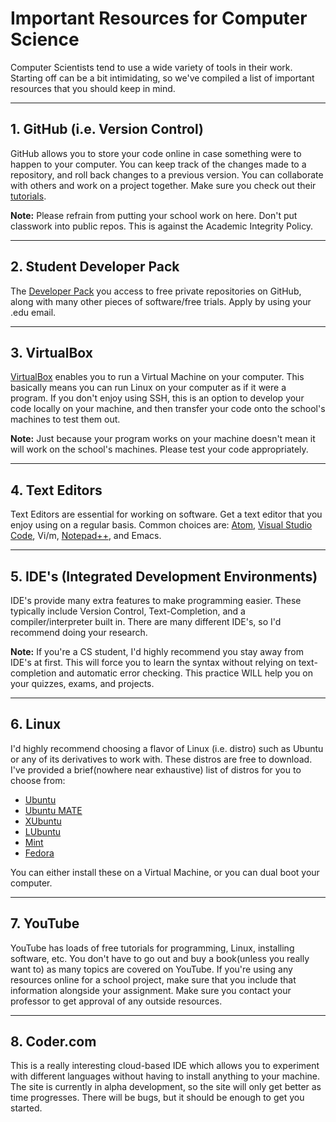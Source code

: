 # Important Resources for Computer Science

Computer Scientists tend to use a wide variety of tools in their work. Starting off can be a bit intimidating, so we've compiled a list of important resources that you should keep in mind.

- - -

## 1. GitHub (i.e. Version Control)

GitHub allows you to store your code online in case something were to happen to your computer. You can keep track of the changes made to a repository, and roll back changes to a previous version. You can collaborate with others and work on a project together. Make sure you check out their [tutorials](https://guides.github.com/).

**Note:** Please refrain from putting your school work on here. Don't put classwork into public repos. This is against the Academic Integrity Policy. 

- - -

## 2. Student Developer Pack
   
The [Developer Pack](https://education.github.com/pack) you access to free private repositories on GitHub, along with many other pieces of software/free trials. Apply by using your .edu email.

- - -

## 3. VirtualBox

[VirtualBox](https://www.virtualbox.org/) enables you to run a Virtual Machine on your computer. This basically means you can run Linux on your computer as if it were a program. If you don't enjoy using SSH, this is an option to develop your code locally on your machine, and then transfer your code onto the school's machines to test them out.

**Note:** Just because your program works on your machine doesn't mean it will work on the school's machines. Please test your code appropriately.

- - -

## 4. Text Editors

Text Editors are essential for working on software. Get a text editor that you enjoy using on a regular basis. Common choices are: [Atom](https://atom.io), [Visual Studio Code](https://code.visualstudio.com/), Vi/m, [Notepad++](https://notepad-plus-plus.org/), and Emacs.

- - -

## 5. IDE's (Integrated Development Environments)

IDE's provide many extra features to make programming easier. These typically include Version Control, Text-Completion, and a compiler/interpreter built in. There are many different IDE's, so I'd recommend doing your research.
   
**Note:** If you're a CS student, I'd highly recommend you stay away from IDE's at first. This will force you to learn the syntax without relying on text-completion and automatic error checking. This practice WILL help you on your quizzes, exams, and projects.

- - -

## 6. Linux
I'd highly recommend choosing a flavor of Linux (i.e. distro) such as Ubuntu or any of its derivatives to work with. These distros are free to download. I've provided a brief(nowhere near exhaustive) list of distros for you to choose from:

+ [Ubuntu](https://www.ubuntu.com)
+ [Ubuntu MATE](https://ubuntu-mate.org/)
+ [XUbuntu](https://xubuntu.org/)
+ [LUbuntu](https://lubuntu.net/)
+ [Mint](https://www.linuxmint.com/)
+ [Fedora](https://getfedora.org/)

You can either install these on a Virtual Machine, or you can dual boot your computer.

- - -

## 7. YouTube
YouTube has loads of free tutorials for programming, Linux, installing software, etc. You don't have to go out and buy a book(unless you really want to) as many topics are covered on YouTube. If you're using any resources online for a school project, make sure that you include that information alongside your assignment. Make sure you contact your professor to get approval of any outside resources.

- - -

## 8. Coder.com
This is a really interesting cloud-based IDE which allows you to experiment with different languages without having to install anything to your machine. The site is currently in alpha development, so the site will only get better as time progresses. There will be bugs, but it should be enough to get you started.
